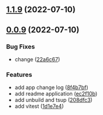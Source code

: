 ## [1.1.9](https://github.com/mistjs/monorepo-starter/compare/0.0.9...1.1.9) (2022-07-10)



## [0.0.9](https://github.com/mistjs/monorepo-starter/compare/208dfc3d8ba6c0a01b9944314fc00ef2569d0a1d...0.0.9) (2022-07-10)


### Bug Fixes

* change ([22a6c67](https://github.com/mistjs/monorepo-starter/commit/22a6c67584d2271f8049dd3ec8dec098ec5f5544))


### Features

* add app change log ([8f4b7bf](https://github.com/mistjs/monorepo-starter/commit/8f4b7bf7c1c896907d23c3342e92cf7d0fec2a71))
* add readme application ([ec2f10b](https://github.com/mistjs/monorepo-starter/commit/ec2f10b0e03dc10fc5890a202880f2c83f71c6bc))
* add unbuild and tsup ([208dfc3](https://github.com/mistjs/monorepo-starter/commit/208dfc3d8ba6c0a01b9944314fc00ef2569d0a1d))
* add vitest ([1d1e7e4](https://github.com/mistjs/monorepo-starter/commit/1d1e7e48f72ebe6063aa4affa178d7ef78ab523a))



